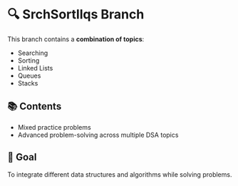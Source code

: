 # 🔍 SrchSortllqs Branch

This branch contains a **combination of topics**:
- Searching
- Sorting
- Linked Lists
- Queues
- Stacks

## 📚 Contents
- Mixed practice problems
- Advanced problem-solving across multiple DSA topics

## 🎯 Goal
To integrate different data structures and algorithms while solving problems.
